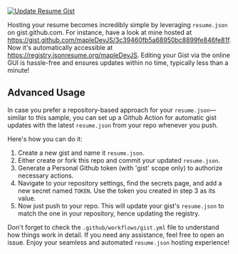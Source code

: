 [![Update Resume Gist](https://github.com/mapleDevJS/resume/actions/workflows/gist.yml/badge.svg)](https://github.com/mapleDevJS/resume/actions/workflows/gist.yml)

Hosting your resume becomes incredibly simple by leveraging `resume.json` on gist.github.com. For instance, have a look at mine hosted at https://gist.github.com/mapleDevJS/3c39460fb5a68950bc8899fe846fe81f. Now it's automatically accessible at https://registry.jsonresume.org/mapleDevJS. Editing your Gist via the online GUI is hassle-free and ensures updates within no time, typically less than a minute!

## Advanced Usage
In case you prefer a repository-based approach for your `resume.json`—similar to this sample, you can set up a Github Action for automatic gist updates with the latest `resume.json` from your repo whenever you push.

Here's how you can do it:

1) Create a new gist and name it `resume.json`.
2) Either create or fork this repo and commit your updated `resume.json`.
3) Generate a Personal Github token (with 'gist' scope only) to authorize necessary actions.
4) Navigate to your repository settings, find the secrets page, and add a new secret named `TOKEN`. Use the token you created in step 3 as its value.
5) Now just push to your repo. This will update your gist's `resume.json` to match the one in your repository, hence updating the registry.

Don't forget to check the `.github/workflows/gist.yml` file to understand how things work in detail. If you need any assistance, feel free to open an issue. Enjoy your seamless and automated `resume.json` hosting experience!